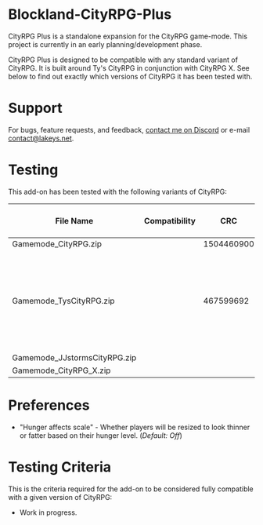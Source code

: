 # Blockland-CityRPG-Plus
CityRPG Plus is a standalone expansion for the CityRPG game-mode. This project is currently in an early planning/development phase.

CityRPG Plus is designed to be compatible with any standard variant of CityRPG. It is built around Ty's CityRPG in conjunction with CityRPG X. See below to find out exactly which versions of CityRPG it has been tested with.

# Support
For bugs, feature requests, and feedback, [contact me on Discord](https://discord.gg/s3vCQba) or e-mail contact@lakeys.net.

# Testing
This add-on has been tested with the following variants of CityRPG:

File Name               | Compatibility | CRC              | Latest v. Tested | Commit Tested | Other Notes
----------------------- | ------------- | ---------------- | ---------------- | ------------- | ----------------------- |
Gamemode_CityRPG.zip    |               | 1504460900       | N/A              | N/A           |
Gamemode_TysCityRPG.zip |               | 467599692        | N/A              | N/A           | **Beware, Ty's mod contains known exploits. Make sure you're using the fixed version (check description.txt to verify)**
Gamemode_JJstormsCityRPG.zip  |               |                  | N/A              | N/A           |                         |
Gamemode_CityRPG_X.zip  |               |                  | N/A              | N/A           |                         |


# Preferences
- "Hunger affects scale" - Whether players will be resized to look thinner or fatter based on their hunger level. (*Default: Off*)

# Testing Criteria
This is the criteria required for the add-on to be considered fully compatible with a given version of CityRPG:
- Work in progress.
